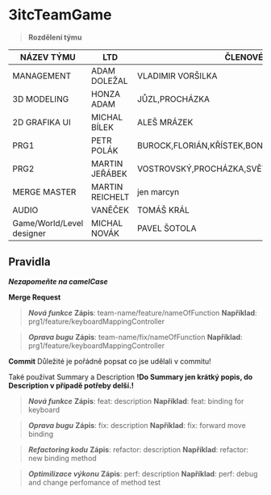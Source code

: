 # 3itcTeamGame

>**Rozdělení týmu**
>
|NÁZEV TÝMU|LTD|ČLENOVÉ|
|--|--|-|
|MANAGEMENT|ADAM DOLEŽAL|VLADIMIR VORŠILKA|
|3D MODELING|HONZA ADAM| JŮZL,PROCHÁZKA|
|2D GRAFIKA UI|MICHAL BÍLEK| ALEŠ MRÁZEK|
|PRG1|PETR POLÁK|BUROCK,FLORIÁN,KŘÍSTEK,BONDAR|
|PRG2|MARTIN JEŘÁBEK|VOSTROVSKÝ,PROCHÁZKA,SVĚTELSKÝ,MÁKA,POŠVIC|
|MERGE MASTER|MARTIN REICHELT|jen marcyn|
|AUDIO|VANĚČEK|TOMÁŠ KRÁL|
|Game/World/Level designer|MICHAL NOVÁK|PAVEL ŠOTOLA|

## Pravidla
***Nezapomeňte na camelCase***

**Merge Request**

>***Nová funkce***
> **Zápis**:  team-name/feature/nameOfFunction
> **Například**:  prg1/feature/keyboardMappingController


>***Oprava bugu***
> **Zápis**:  team-name/fix/nameOfFunction
> **Například**:  prg1/feature/keyboardMappingController


**Commit**
Důležité je pořádně popsat co jse udělali v commitu!

Také používat Summary a Description
**!Do Summary jen krátký popis, do Description v případě potřeby delší.!**

>***Nová funkce***
> **Zápis**:  feat: description
> **Například**:  feat: binding for keyboard


>***Oprava bugu***
> **Zápis**: fix: description
> **Například**:  fix:  forward move binding

>***Refactoring kodu***
> **Zápis**: refactor: description
> **Například**:  refactor: new binding method 

>***Optimilizace výkonu***
> **Zápis**: perf: description
> **Například**:  perf: debug and change perfomance of method
test
